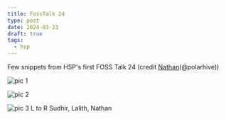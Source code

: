 ```yaml
---
title: FossTalk 24 
type: post
date: 2024-03-23
draft: true
tags:
  - hsp
---
```


Few snippets from HSP's first FOSS Talk 24 (credit [Nathan](https://polarhive.net)(@polarhive))

![pic 1](https://i.imgur.com/qcBR2Bb.jpg)

![pic 2](https://i.imgur.com/7OAa8tn.jpg)

![pic 3](https://i.imgur.com/WGTr4Wq.jpg)
L to R  <a src="https://sudhir.live">Sudhir</a>, <a>Lalith</a>, <a src="https://polarhive.net">Nathan</a>


